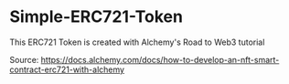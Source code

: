 # Simple-ERC721-Token
This ERC721 Token is created with Alchemy's Road to Web3 tutorial

Source: https://docs.alchemy.com/docs/how-to-develop-an-nft-smart-contract-erc721-with-alchemy
